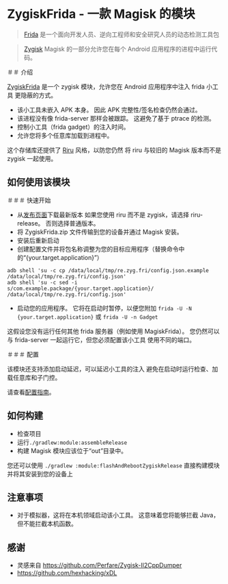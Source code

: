 # ZygiskFrida - 一款 Magisk 的模块

> [Frida](https://frida.re) 是一个面向开发人员、逆向工程师和安全研究人员的动态检测工具包

> [Zygisk](https://github.com/topjohnwu/Magisk) Magisk 的一部分允许您在每个 Android 应用程序的进程中运行代码。


＃＃ 介绍

[ZygiskFrida](README.md) 是一个 zygisk 模块，允许您在 Android 应用程序中注入 frida 小工具
更隐蔽的方式。

- 该小工具未嵌入 APK 本身。 因此 APK 完整性/签名检查仍然会通过。
- 该进程没有像 frida-server 那样会被跟踪。 这避免了基于 ptrace 的检测。
- 控制小工具（frida gadget）的注入时间。
- 允许您将多个任意库加载到进程中。

这个存储库还提供了 [Riru](https://github.com/RikkaApps/Riru) 风格，以防您仍然
将 riru 与较旧的 Magisk 版本而不是 zygisk 一起使用。

## 如何使用该模块

＃＃＃ 快速开始
- 从[发布页面](https://github.com/lico-n/ZygiskFrida/releases)下载最新版本
   如果您使用 riru 而不是 zygisk，请选择 riru-release。 否则选择普通版本。
- 将 ZygiskFrida.zip 文件传输到您的设备并通过 Magisk 安装。
- 安装后重新启动
- 创建配置文件并将包名称调整为您的目标应用程序（替换命令中的“{your.target.application}”）
````shell
adb shell 'su -c cp /data/local/tmp/re.zyg.fri/config.json.example /data/local/tmp/re.zyg.fri/config.json'
adb shell 'su -c sed -i s/com.example.package/{your.target.application}/ /data/local/tmp/re.zyg.fri/config.json'
````
- 启动您的应用程序。 它将在启动时暂停，以便您附加
    `frida -U -N {your.target.application}` 或 `frida -U -n Gadget`

这假设您没有运行任何其他 frida 服务器（例如使用 MagiskFrida）。
您仍然可以与 frida-server 一起运行它，但您必须配置该小工具
使用不同的端口。

＃＃＃ 配置

该模块还支持添加启动延迟，可以延迟小工具的注入
避免在启动时运行检查、加载任意库和子门控。

请查看[配置指南](docs/advanced_config.md)。

## 如何构建

- 检查项目
- 运行`./gradlew:module:assembleRelease`
- 构建 Magisk 模块应该位于“out”目录中。

您还可以使用 `./gradlew :module:flashAndRebootZygiskRelease` 直接构建模块并将其安装到您的设备上

## 注意事项

- 对于模拟器，这将在本机领域启动该小工具。 这意味着您将能够拦截 Java，但不能拦截本机函数。

## 感谢

- 灵感来自 https://github.com/Perfare/Zygisk-Il2CppDumper
- https://github.com/hexhacking/xDL
